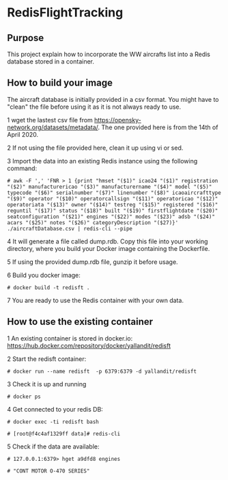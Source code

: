# RedisFlightTracking

## Purpose
This project explain how to incorporate the WW aircrafts list into a Redis database stored in a container.

## How to build your image
The aircraft database is initially provided in a csv format. You might have to "clean" the file before using it as it is not always ready to use.

1 wget the lastest csv file from https://opensky-network.org/datasets/metadata/. The one provided here is from the 14th of April 2020.

2 If not using the file provided here, clean it up using vi or sed.

3 Import the data into an existing Redis instance using the following command: 

`# awk -F ',' 'FNR > 1 {print "hmset "($1)" icao24 "($1)" registration "($2)" manufacturericao "($3)" manufacturername "($4)" model "($5)" typecode "($6)" serialnumber "($7)" linenumber "($8)" icaoaircrafttype "($9)" operator "($10)" operatorcallsign "($11)" operatoricao "($12)" operatoriata "($13)" owner "($14)" testreg "($15)" registered "($16)" reguntil "($17)" status "($18)" built "($19)" firstflightdate "($20)" seatconfiguration "($21)" engines "($22)" modes "($23)" adsb "($24)" acars "($25)" notes "($26)" categoryDescription "($27)}' ./aircraftDatabase.csv | redis-cli --pipe`

4 It will generate a file called dump.rdb. Copy this file into your working directory, where you build your Docker image containing the Dockerfile.

5 If using the provided dump.rdb file, gunzip it before usage.

6 Build you docker image:

`# docker build -t redisft .`

7 You are ready to use the Redis container with your own data.

## How to use the existing container
1 An existing container is stored in docker.io: https://hub.docker.com/repository/docker/yallandit/redisft

2 Start the redisft container:

`# docker run --name redisft  -p 6379:6379 -d yallandit/redisft`

3 Check it is up and running

`# docker ps`

4 Get connected to your redis DB:

`# docker exec -ti redisft bash`

`# [root@f4c4af1329ff data]# redis-cli`

5 Check if the data are available:

`# 127.0.0.1:6379> hget a9dfd8 engines`

`# "CONT MOTOR O-470 SERIES"`


